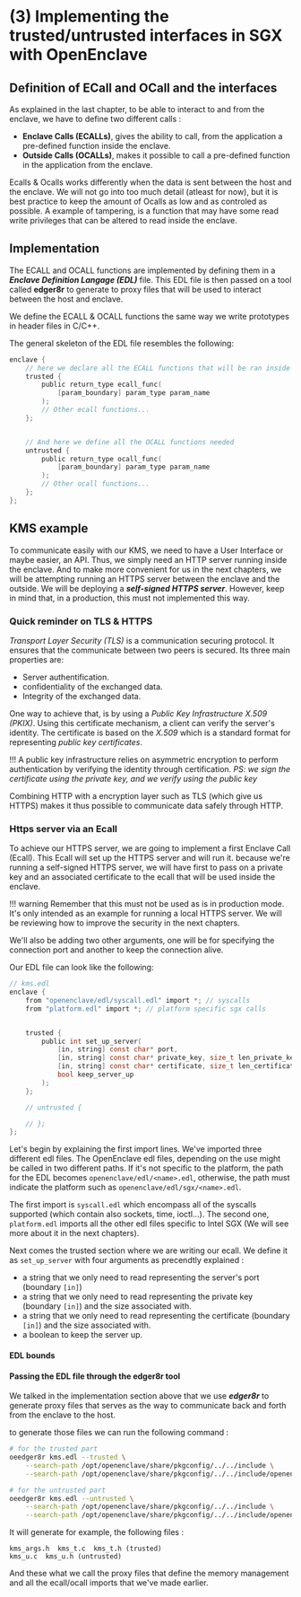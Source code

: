 # (3) Implementing the trusted/untrusted interfaces in SGX with OpenEnclave

## Definition of ECall and OCall and the interfaces
As explained in the last chapter, to be able to interact to and from the enclave, we have to define two different calls :
- **Enclave Calls (ECALLs)**, gives the ability to call, from the application a pre-defined function inside the enclave.  
- **Outside Calls (OCALLs)**, makes it possible to call a pre-defined function in the application from the enclave. 

Ecalls & Ocalls works differently when the data is sent between the host and the enclave. We will not go into too much detail (atleast for now), but it is best practice to keep the amount of Ocalls as low and as controled as possible. A example of tampering, is a function that may have some read write privileges that can be altered to read inside the enclave. 

## Implementation
The ECALL and OCALL functions are implemented by defining them in a ***Enclave Definition Langage (EDL)*** file. This EDL file is then passed on a tool called **edger8r** to generate to proxy files that will be used to interact between the host and enclave. 

We define the ECALL & OCALL functions the same way we write prototypes in header files in C/C++. 

The general skeleton of the EDL file resembles the following: 
```C
enclave {
    // here we declare all the ECALL functions that will be ran inside the enclave 
    trusted {
        public return_type ecall_func(
            [param_boundary] param_type param_name
        );
        // Other ecall functions...
    };


    // And here we define all the OCALL functions needed 
    untrusted {
        public return_type ocall_func(
            [param_boundary] param_type param_name
        );
        // Other ocall functions... 
    };
};
```


## KMS example
To communicate easily with our KMS, we need to have a User Interface or maybe easier, an API. Thus, we simply need an HTTP server running inside the enclave. 
And to make more convenient for us in the next chapters, we will be attempting running an HTTPS server between the enclave and the outside. 
We will be deploying a ***self-signed HTTPS server***. However, keep in mind that, in a production, this must not implemented this way. 

### Quick reminder on TLS & HTTPS
*Transport Layer Security (TLS)* is a communication securing protocol. It ensures that the communicate between two peers is secured. Its three main properties are:
- Server authentification. 
- confidentiality of the exchanged data. 
- Integrity of the exchanged data. 

One way to achieve that, is by using a *Public Key Infrastructure X.509 (PKIX)*. Using this certificate mechanism, a client can verify the server's identity. The certificate is based on the *X.509* which is a standard format for representing *public key certificates*. 

!!! 
    A public key infrastructure relies on asymmetric encryption to perform authentication by verifying the identity through certification. 
    *PS: we sign the certificate using the private key, and we verify using the public key*


Combining HTTP with a encryption layer such as TLS (which give us HTTPS) makes it thus possible to communicate data safely through HTTP.  

### Https server via an Ecall
To achieve our HTTPS server, we are going to implement a first Enclave Call (Ecall).
This Ecall will set up the HTTPS server and will run it. 
because we're running a self-signed HTTPS server, we will have first to pass on a private key and an associated certificate to the ecall that will be used inside the enclave.

!!! warning
    Remember that this must not be used as is in production mode. It's only intended as an example for running a local HTTPS server. We will be reviewing how to improve the security in the next chapters. 

We'll also be adding two other arguments, one will be for specifying the connection port and another to keep the connection alive. 

Our EDL file can look like the following:
```c
// kms.edl
enclave {
    from "openenclave/edl/syscall.edl" import *; // syscalls
    from "platform.edl" import *; // platform specific sgx calls


    trusted {
        public int set_up_server(
            [in, string] const char* port, 
            [in, string] const char* private_key, size_t len_private_key,
            [in, string] const char* certificate, size_t len_certificate, 
            bool keep_server_up
        );
    };

    // untrusted {

    // };
};
```

Let's begin by explaining the first import lines. We've imported three different edl files. 
The OpenEnclave edl files, depending on the use might be called in two different paths. If it's not specific to the platform, the path for the EDL becomes `openenclave/edl/<name>.edl`, otherwise, the path must indicate the platform such as `openenclave/edl/sgx/<name>.edl`. 

The first import is `syscall.edl` which encompass all of the syscalls supported (which contain also sockets, time, ioctl...). 
The second one, `platform.edl` imports all the other edl files specific to Intel SGX (We will see more about it in the next chapters). 

Next comes the trusted section where we are writing our ecall. We define it as `set_up_server` with four arguments as precendtly explained :
- a string that we only need to read representing the server's port (boundary `[in]`) 
- a string that we only need to read representing the private key (boundary `[in]`) and the size associated with.
- a string that we only need to read representing the certificate (boundary `[in]`) and the size associated with. 
- a boolean to keep the server up. 

#### EDL bounds


#### Passing the EDL file through the edger8r tool

We talked in the implementation section above that we use ***edger8r*** to generate proxy files that serves as the way to communicate back and forth from the enclave to the host.  

to generate those files we can run the following command : 
```bash
# for the trusted part
oeedger8r kms.edl --trusted \
    --search-path /opt/openenclave/share/pkgconfig/../../include \
    --search-path /opt/openenclave/share/pkgconfig/../../include/openenclave/edl/sgx 

# for the untrusted part 
oeedger8r kms.edl --untrusted \
    --search-path /opt/openenclave/share/pkgconfig/../../include \
    --search-path /opt/openenclave/share/pkgconfig/../../include/openenclave/edl/sgx 

```
It will generate for example, the following files : 
```
kms_args.h  kms_t.c  kms_t.h (trusted) 
kms_u.c  kms_u.h (untrusted)
```

And these what we call the proxy files that define the memory management and all the ecall/ocall imports that we've made earlier. 

